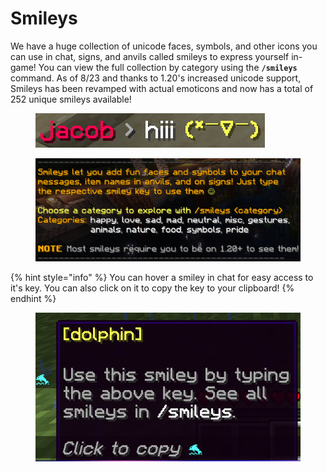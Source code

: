 # Smileys

We have a huge collection of unicode faces, symbols, and other icons you can use in chat, signs, and anvils called smileys to express yourself in-game! You can view the full collection by category using the **`/smileys`** command.  As of 8/23 and thanks to 1.20's increased unicode support, Smileys has been revamped with actual emoticons and now has a total of 252 unique smileys available!

<figure><img src="../../.gitbook/assets/smileys1.png" alt=""><figcaption></figcaption></figure>

<figure><img src="../../.gitbook/assets/image (4) (1).png" alt=""><figcaption></figcaption></figure>

{% hint style="info" %}
You can hover a smiley in chat for easy access to it's key. You can also click on it to copy the key to your clipboard!
{% endhint %}

<figure><img src="../../.gitbook/assets/image (1) (1).png" alt="" width="431"><figcaption></figcaption></figure>

